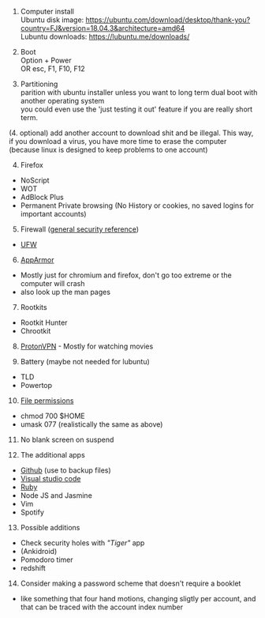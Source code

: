 1. Computer install  
Ubuntu disk image: https://ubuntu.com/download/desktop/thank-you?country=FJ&version=18.04.3&architecture=amd64  
Lubuntu downloads: https://lubuntu.me/downloads/

2. Boot  
Option + Power  
OR esc, F1, F10, F12  

3. Partitioning  
parition with ubuntu installer unless you want to long term dual boot with another operating system  
you could even use the 'just testing it out' feature if you are really short term.

(4. optional) add another account to download shit and be illegal.
This way, if you download a virus, you have more time to erase the computer
(because linux is designed to keep problems to one account)

4. Firefox  
* NoScript  
* WOT  
* AdBlock Plus  
* Permanent Private browsing  (No History or cookies, no saved logins for important accounts)

5. Firewall  ([general security reference](https://wiki.ubuntu.com/BasicSecurity))
* [UFW](https://wiki.ubuntu.com/BasicSecurity/Firewall)

6. [AppArmor](https://ubuntuforums.org/showthread.php?t=1008906)
* Mostly just for chromium and firefox, don't go too extreme or the computer will crash
* also look up the man pages

7. Rootkits
* Rootkit Hunter
* Chrootkit

8. [ProtonVPN](https://github.com/ProtonVPN/protonvpn-cli-ng) - Mostly for watching movies

9. Battery (maybe not needed for lubuntu)
* TLD
* Powertop

10. [File permissions](https://help.ubuntu.com/community/FilePermissions)
* chmod 700 $HOME   
* umask 077 (realistically the same as above)

11. No blank screen on suspend

12. The additional apps
* [Github](https://www.theodinproject.com/courses/web-development-101/lessons/setting-up-git) (use to backup files)
* [Visual studio code](https://code.visualstudio.com)
* [Ruby](https://www.theodinproject.com/courses/web-development-101/lessons/installing-ruby)
* Node JS and Jasmine
* Vim
* Spotify

13. Possible additions
* Check security holes with *"Tiger"* app
* (Ankidroid)
* Pomodoro timer
* redshift

14. Consider making a password scheme that doesn't require a booklet
* like something that four hand motions, changing sligtly per account, 
and that can be traced with the account index number
